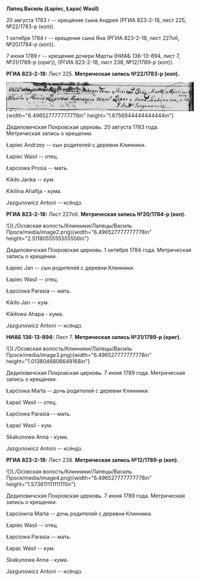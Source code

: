 **Лапец Василь (Łapiec, Łapać Wasil)**

20 августа 1783 г -- крещение сына Андрея (РГИА 823-2-18, лист 225,
№22/1783-р (коп)).

1 октября 1784 г -- крещение сына Яна (РГИА 823-2-18, лист 227об,
№20/1784-р (коп)).

7 июня 1789 г -- крещение дочери Марты (НИАБ 136-13-894, лист 7,
№31/1789-р (ориг)), (РГИА 823-2-18, лист 238, №12/1789-р (коп)).

**РГИА 823-2-18:** Лист 225. **Метрическая запись №22/1783-р (коп).**

![](./media/fe0397bfddc5ffa5ab63ca6480578eb7e4e38207.png){width="6.496527777777778in"
height="1.6756944444444444in"}

Дедиловичская Покровская церковь. 20 августа 1783 года. Метрическая
запись о крещении.

Łapiec Andrzey -- сын родителей с деревни Клинники.

Łapiec Wasil -- отец.

Łapciowa Prosia -- мать.

Kikiło Janka -- кум.

Kikilina Ahafija - кума.

Jazgunowicz Antoni -- ксёндз.

**РГИА 823-2-18:** Лист 227об. **Метрическая запись №20/1784-р (коп).**

![](./Осовская волость/Клинники/Лапецы/Василь Прося/media/image2.png){width="6.496527777777778in"
height="2.5118055555555556in"}

Дедиловичская Покровская церковь. 1 октября 1784 года. Метрическая
запись о крещении.

Łapiec Jan -- сын родителей с деревни Клинники.

Łapiec Wasil -- отец.

Łapciowa Parasia -- мать.

Kikiło Jan -- кум.

Kikiłowa Ahapa - кума.

Jazgunowicz Antoni -- ксёндз.

**НИАБ 136-13-894:** Лист 7. **Метрическая запись №31/1789-р (ориг).**

![](./Осовская волость/Клинники/Лапецы/Василь Прося/media/image3.png){width="6.496527777777778in"
height="1.0138046806649168in"}

Дедиловичская Покровская церковь. 7 июня 1789 года. Метрическая запись о
крещении.

Łapćiowa Marta -- дочь родителей с деревни Клинники.

Łapać Wasil -- отец.

Łapćiowa Parasia -- мать.

Łapać Wasil - кум.

Skakunowa Anna - кума.

Jazgunowicz Antoni -- ксёндз.

**РГИА 823-2-18:** Лист 238. **Метрическая запись №12/1789-р (коп).**

![](./Осовская волость/Клинники/Лапецы/Василь Прося/media/image4.png){width="6.496527777777778in"
height="1.573611111111111in"}

Дедиловичская Покровская церковь. 7 июня 1789 года. Метрическая запись о
крещении.

Łapciowna Marta -- дочь родителей с деревни Клинники.

Łapiec Wasil -- отец.

Łapciowa Parasia -- мать.

Łapac Wasil -- кум.

Skakunowa Anna - кума.

Jazgunowicz Antoni -- ксёндз.
